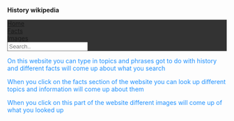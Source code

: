 
   <strong>History wikipedia</strong>
  <body>
<head>
 <style>
 ul {
     list-style-type: none;
     margin: 0;
     padding: 0;
     overflow: hidden;
     background-color: #333;
 }
 
 li {
     float: left;
 }
 
 li a {
     display: block;
     color: white;
     text-align: center;
     padding: 14px 16px;
     text-decoration: none;
 }
 
 li a:hover:not(.active) {
     background-color: #111;
 }
 
 .active {
     background-color: #4CAF50;
 }
 </style>
 </head>
 <body>

 <ul>
   <li><a class="active" href="#home">Home</a></li>
   <li><a href="#facts">Facts</a></li>
   <li><a href="#images">Images</a></li>
   <input type="text" placeholder="Search..">
 </ul> 

 </body>
  <p style="color:DodgerBlue;">On this website you can type in topics and phrases got to do with history and different facts will come up about what you search</p>
    
  <p style="color:DodgerBlue;">When you click on the facts section of the website you can look up different topics and information will come up about them</p>
  
  <p style="color:DodgerBlue;">When you click on this part of the website different images will come up of what you looked up</p>
